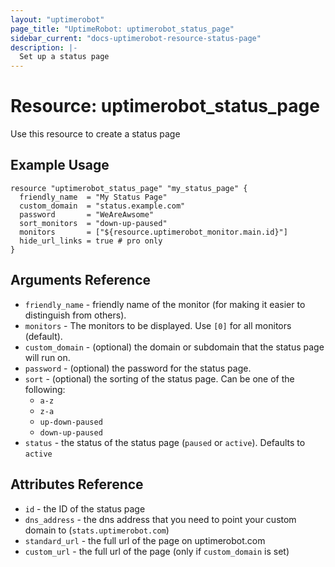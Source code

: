 ```yaml
---
layout: "uptimerobot"
page_title: "UptimeRobot: uptimerobot_status_page"
sidebar_current: "docs-uptimerobot-resource-status-page"
description: |-
  Set up a status page
---
```


# Resource: uptimerobot_status_page

Use this resource to create a status page

## Example Usage

```hcl
resource "uptimerobot_status_page" "my_status_page" {
  friendly_name  = "My Status Page"
  custom_domain  = "status.example.com"
  password       = "WeAreAwsome"
  sort_monitors  = "down-up-paused"
  monitors       = ["${resource.uptimerobot_monitor.main.id}"]
  hide_url_links = true # pro only
}
```

## Arguments Reference

* `friendly_name` - friendly name of the monitor (for making it easier to distinguish from others).
* `monitors` - The monitors to be displayed. Use `[0]` for all monitors (default).
* `custom_domain` - (optional) the domain or subdomain that the status page will run on.
* `password` - (optional) the password for the status page.
* `sort` - (optional) the sorting of the status page. Can be one of the following:
  - `a-z`
  - `z-a`
  - `up-down-paused`
  - `down-up-paused`
* `status` - the status of the status page (`paused` or `active`). Defaults to `active`
<!-- * `hide_url_links` - (optional) for hiding the Uptime Robot links and only available in the Pro Plan -->

## Attributes Reference

* `id` - the ID of the status page
* `dns_address` - the dns address that you need to point your custom domain to (`stats.uptimerobot.com`)
* `standard_url` - the full url of the page on uptimerobot.com
* `custom_url` - the full url of the page (only if `custom_domain` is set)
